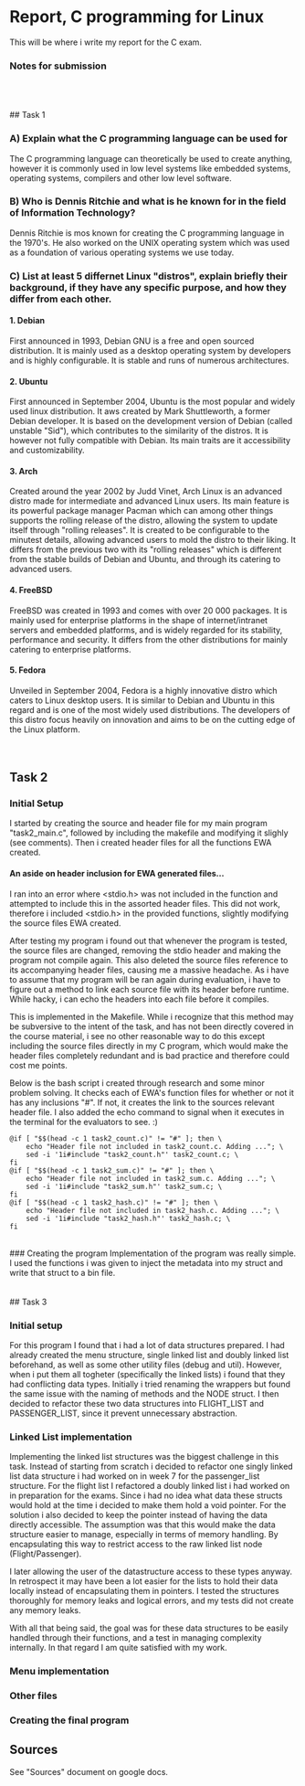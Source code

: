 # Report, C programming for Linux
This will be where i write my report for the C exam.

### Notes for submission
<br />
<br />
<br />
## Task 1

### A) Explain what the C programming language can be used for
The C programming language can theoretically be used to create anything, however it is commonly used in low level systems like embedded systems, operating systems, compilers and other low level software.

### B) Who is Dennis Ritchie and what is he known for in the field of Information Technology?
Dennis Ritchie is mos known for creating the C programming language in the 1970's. He also worked on the UNIX operating system which was used as a foundation of various operating systems we use today.

### C) List at least 5 differnet Linux "distros", explain briefly their background, if they have  any specific purpose, and how they differ from each other.
#### 1. Debian
First announced in 1993, Debian GNU is a free and open sourced distribution. It is mainly used as a desktop operating system by developers and is highly configurable. It is stable and runs of numerous architectures.

#### 2. Ubuntu
First announced in September 2004, Ubuntu is the most popular and widely used linux distribution. It aws created by Mark Shuttleworth, a former Debian developer. It is based on the development version of Debian (called unstable "Sid"), which contributes to the similarity of the distros. It is however not fully compatible with Debian. Its main traits are it accessibility and customizability. 

#### 3. Arch
Created around the year 2002 by Judd Vinet, Arch Linux is an advanced distro made for intermediate and advanced Linux users. Its main feature is its powerful package manager Pacman which can among other things supports the rolling release of the distro, allowing the system to update itself through "rolling releases".
It is created to be configurable to the minutest details, allowing advanced users to mold the distro to their liking. It differs from the previous two with its "rolling releases" which is different from the stable builds of Debian and Ubuntu, and through its catering to advanced users. 

#### 4. FreeBSD
FreeBSD was created in 1993 and comes with over 20 000 packages. It is mainly used for enterprise platforms in the shape of internet/intranet servers and embedded platforms, and is widely regarded for its stability, performance and security. It differs from the other distributions for mainly catering to enterprise platforms.

#### 5. Fedora
Unveiled in September 2004, Fedora is a highly innovative distro which caters to Linux desktop users. It is similar to Debian and Ubuntu in this regard and is one of the most widely used distributions. The developers of this distro focus heavily on innovation and aims to be on the cutting edge of the Linux platform. 
<br />
<br />
<br />
## Task 2

### Initial Setup
I started by creating the source and header file for my main program "task2_main.c", followed by including the makefile and modifying it slighly (see comments). Then i created header files for all the functions EWA created.

#### An aside on header inclusion for EWA generated files...
I ran into an error where <stdio.h> was not included in the function and attempted to include this in the assorted header files. This did not work, therefore i included <stdio.h> in the provided functions, slightly modifying the source files EWA created.

After testing my program i found out that whenever the program is tested, the source files are changed, removing the stdio header and making the program not compile again. This also deleted the source files reference to its accompanying header files, causing me a massive headache. As i have to assume that my program will be ran again during evaluation, i have to figure out a method to link each source file with its header before runtime. While hacky, i can echo the headers into each file before it compiles.

This is implemented in the Makefile. While i recognize that this method may be subversive to the intent of the task, and has not been directly covered in the course material, i see no other reasonable way to do this except including the source files directly in my C program, which would make the header files completely redundant and is bad practice and therefore could cost me points.

Below is the bash script i created through research and some minor problem solving. It checks each of EWA's function files for whether or not it has any inclusions "#". If not, it creates the link to the sources relevant header file. I also added the echo command to signal when it executes in the terminal for the evaluators to see. :)

```
@if [ "$$(head -c 1 task2_count.c)" != "#" ]; then \
	echo "Header file not included in task2_count.c. Adding ..."; \
	sed -i '1i#include "task2_count.h"' task2_count.c; \
fi
@if [ "$$(head -c 1 task2_sum.c)" != "#" ]; then \
	echo "Header file not included in task2_sum.c. Adding ..."; \
	sed -i '1i#include "task2_sum.h"' task2_sum.c; \
fi
@if [ "$$(head -c 1 task2_hash.c)" != "#" ]; then \
	echo "Header file not included in task2_hash.c. Adding ..."; \
	sed -i '1i#include "task2_hash.h"' task2_hash.c; \
fi
```
<br/>
### Creating the program
Implementation of the program was really simple. I used the functions i was given to inject the metadata into my struct and write that struct to a bin file.
<br/>
<br/>
<br/>
## Task 3

### Initial setup
For this program I found that i had a lot of data structures prepared. I had already created the menu structure, single linked list and doubly linked list beforehand, as well as some other utility files (debug and util). However, when i put them all togheter (specifically the linked lists) i found that they had conflicting data types. Initially i tried renaming the wrappers but found the same issue with the naming of methods and the NODE struct. I then decided to refactor these two data structures into FLIGHT_LIST and PASSENGER_LIST, since it prevent unnecessary abstraction. 

### Linked List implementation
Implementing the linked list structures was the biggest challenge in this task. Instead of starting from scratch i decided to refactor one singly linked list data structure i had worked on in week 7 for the passenger_list structure. For the flight list I refactored a doubly linked list i had worked on in preparation for the exams. Since i had no idea what data these structs would hold at the time i decided to make them hold a void pointer. For the solution i also decided to keep the pointer instead of having the data directly accessible. The assumption was that this would make the data structure easier to manage, especially in terms of memory handling. By encapsulating this way to restrict access to the raw linked list node (Flight/Passenger).    

I later allowing the user of the datastructure access to these types anyway. In retrospect it may have been a lot easier for the lists to hold their data locally instead of encapsulating them in pointers. I tested the structures thoroughly for memory leaks and logical errors, and my tests did not create any memory leaks.

With all that being said, the goal was for these data structures to be easily handled through their functions, and a test in managing complexity internally. In that regard I am quite satisfied with my work. 

### Menu implementation


### Other files

### Creating the final program

## Sources 
See "Sources" document on google docs.

